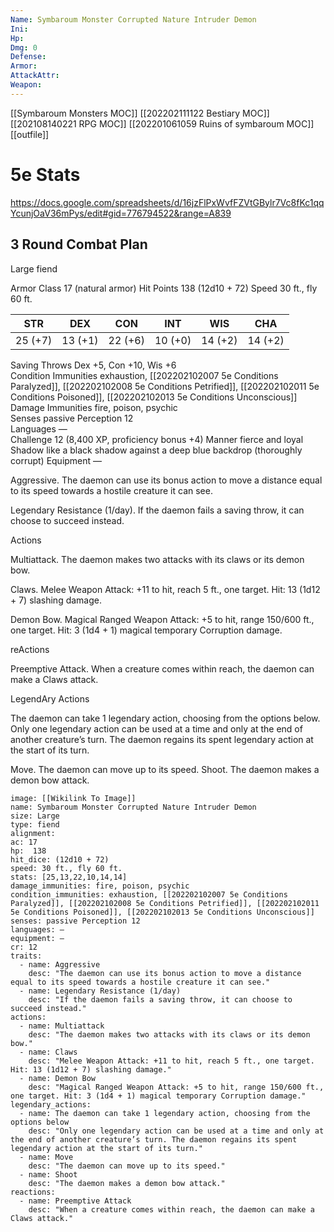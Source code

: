 ```yaml
---
Name: Symbaroum Monster Corrupted Nature Intruder Demon
Ini: 
Hp: 
Dmg: 0
Defense: 
Armor: 
AttackAttr: 
Weapon: 
---
```

[[Symbaroum Monsters MOC]]
[[202202111122 Bestiary MOC]]
[[202108140221 RPG MOC]]
[[202201061059 Ruins of symbaroum MOC]]
[[outfile]]

# 5e Stats 
https://docs.google.com/spreadsheets/d/16jzFlPxWvfFZVtGBylr7Vc8fKc1qqYcunjOaV36mPys/edit#gid=776794522&range=A839
## 3 Round Combat Plan 

Large fiend


Armor Class 17 (natural armor) 
Hit Points 138 (12d10 + 72) 
Speed 30 ft., fly 60 ft.

 

| STR     | DEX     | CON     | INT     | WIS     | CHA     |
| ------- | ------- | ------- | ------- | ------- | ------- |
| 25 (+7) | 13 (+1) | 22 (+6) | 10 (+0) | 14 (+2) | 14 (+2) |

 

Saving Throws Dex +5, Con +10, Wis +6  
Condition Immunities exhaustion, [[202202102007 5e Conditions Paralyzed]], [[202202102008 5e Conditions Petrified]], [[202202102011 5e Conditions Poisoned]], [[202202102013 5e Conditions Unconscious]]  
Damage Immunities fire, poison, psychic  
Senses passive Perception 12  
Languages —  
Challenge 12 (8,400 XP, proficiency bonus +4) 
Manner fierce and loyal  
Shadow like a black shadow against a deep blue backdrop (thoroughly corrupt) 
Equipment —

 

Aggressive. The daemon can use its bonus action to move a distance equal to its speed towards a hostile creature it can see.

Legendary Resistance (1/day). If the daemon fails a saving throw, it can choose to succeed instead.

Actions

Multiattack. The daemon makes two attacks with its claws or its demon bow.

Claws. Melee Weapon Attack: +11 to hit, reach 5 ft., one target. Hit: 13 (1d12 + 7) slashing damage.

Demon Bow. Magical Ranged Weapon Attack: +5 to hit, range 150/600 ft., one target. Hit: 3 (1d4 + 1) magical temporary Corruption damage.

reActions

Preemptive Attack. When a creature comes within reach, the daemon can make a Claws attack.

LegendAry Actions

The daemon can take 1 legendary action, choosing from the options below. Only one legendary action can be used at a time and only at the end of another creature’s turn. The daemon regains its spent legendary action at the start of its turn.

Move. The daemon can move up to its speed. 
Shoot. The daemon makes a demon bow attack.

```statblock
image: [[Wikilink To Image]]
name: Symbaroum Monster Corrupted Nature Intruder Demon
size: Large
type: fiend
alignment:
ac: 17
hp:  138
hit_dice: (12d10 + 72)
speed: 30 ft., fly 60 ft.
stats: [25,13,22,10,14,14]
damage_immunities: fire, poison, psychic
condition_immunities: exhaustion, [[202202102007 5e Conditions Paralyzed]], [[202202102008 5e Conditions Petrified]], [[202202102011 5e Conditions Poisoned]], [[202202102013 5e Conditions Unconscious]]
senses: passive Perception 12
languages: —
equipment: —
cr: 12
traits:
  - name: Aggressive
    desc: "The daemon can use its bonus action to move a distance equal to its speed towards a hostile creature it can see."
  - name: Legendary Resistance (1/day)
    desc: "If the daemon fails a saving throw, it can choose to succeed instead."
actions:
  - name: Multiattack
    desc: "The daemon makes two attacks with its claws or its demon bow."
  - name: Claws
    desc: "Melee Weapon Attack: +11 to hit, reach 5 ft., one target. Hit: 13 (1d12 + 7) slashing damage."
  - name: Demon Bow
    desc: "Magical Ranged Weapon Attack: +5 to hit, range 150/600 ft., one target. Hit: 3 (1d4 + 1) magical temporary Corruption damage."
legendary_actions:
  - name: The daemon can take 1 legendary action, choosing from the options below
    desc: "Only one legendary action can be used at a time and only at the end of another creature’s turn. The daemon regains its spent legendary action at the start of its turn."
  - name: Move
    desc: "The daemon can move up to its speed."
  - name: Shoot
    desc: "The daemon makes a demon bow attack."
reactions:
  - name: Preemptive Attack
    desc: "When a creature comes within reach, the daemon can make a Claws attack."
```